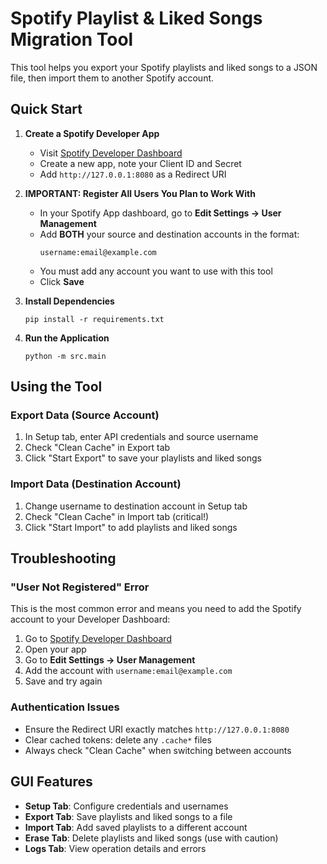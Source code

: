 # Spotify Playlist & Liked Songs Migration Tool

This tool helps you export your Spotify playlists and liked songs to a JSON file, then import them to another Spotify account.

## Quick Start

1. **Create a Spotify Developer App**
   - Visit [Spotify Developer Dashboard](https://developer.spotify.com/dashboard/)
   - Create a new app, note your Client ID and Secret
   - Add `http://127.0.0.1:8080` as a Redirect URI

2. **IMPORTANT: Register All Users You Plan to Work With**
   - In your Spotify App dashboard, go to **Edit Settings → User Management**
   - Add **BOTH** your source and destination accounts in the format:
     ```
     username:email@example.com
     ```
   - You must add any account you want to use with this tool
   - Click **Save**

3. **Install Dependencies**
   ```
   pip install -r requirements.txt
   ```

4. **Run the Application**
   ```
   python -m src.main
   ```

## Using the Tool

### Export Data (Source Account)
1. In Setup tab, enter API credentials and source username
2. Check "Clean Cache" in Export tab
3. Click "Start Export" to save your playlists and liked songs

### Import Data (Destination Account)
1. Change username to destination account in Setup tab
2. Check "Clean Cache" in Import tab (critical!)
3. Click "Start Import" to add playlists and liked songs

## Troubleshooting

### "User Not Registered" Error
This is the most common error and means you need to add the Spotify account to your Developer Dashboard:

1. Go to [Spotify Developer Dashboard](https://developer.spotify.com/dashboard/)
2. Open your app
3. Go to **Edit Settings → User Management**
4. Add the account with `username:email@example.com`
5. Save and try again

### Authentication Issues
- Ensure the Redirect URI exactly matches `http://127.0.0.1:8080`
- Clear cached tokens: delete any `.cache*` files
- Always check "Clean Cache" when switching between accounts

## GUI Features

- **Setup Tab**: Configure credentials and usernames
- **Export Tab**: Save playlists and liked songs to a file
- **Import Tab**: Add saved playlists to a different account
- **Erase Tab**: Delete playlists and liked songs (use with caution)
- **Logs Tab**: View operation details and errors


